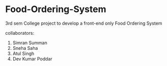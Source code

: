 # Food-Ordering-System
3rd sem College project to develop a front-end only Food Ordering System

collaborators:
1. Simran Summan
2. Sneha Saha
3. Atul Singh
4. Dev Kumar Poddar
